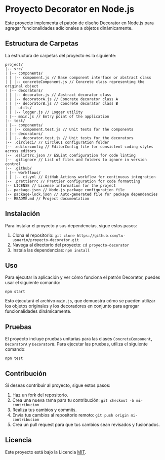 # Proyecto Decorator en Node.js

Este proyecto implementa el patrón de diseño Decorator en Node.js para agregar funcionalidades adicionales a objetos dinámicamente.

## Estructura de Carpetas

La estructura de carpetas del proyecto es la siguiente:
```
project/
|-- src/
| |-- components/
| | |-- component.js // Base component interface or abstract class
| | |-- concreteComponent.js // Concrete class representing the original object
| |-- decorators/
| | |-- decorator.js // Abstract decorator class
| | |-- decoratorA.js // Concrete decorator class A
| | |-- decoratorB.js // Concrete decorator class B
| |-- utils/
| | |-- logger.js // Logger utility
| |-- main.js // Entry point of the application
|-- test/
| |-- components/
| | |-- component.test.js // Unit tests for the components
| |-- decorators/
| | |-- decorator.test.js // Unit tests for the decorators
|-- .circleci/ // CircleCI configuration folder
|-- .editorconfig // EditorConfig file for consistent coding styles across editors
|-- .eslintrc.json // ESLint configuration for code linting
|-- .gitignore // List of files and folders to ignore in version control
|-- .github/
| |-- workflows/
| | |-- ci.yml // GitHub Actions workflow for continuous integration
|-- .prettierrc // Prettier configuration for code formatting
|-- LICENSE // License information for the project
|-- package.json // Node.js package configuration file
|-- package-lock.json // Auto-generated file for package dependencies
|-- README.md // Project documentation

```

## Instalación

Para instalar el proyecto y sus dependencias, sigue estos pasos:

1. Clona el repositorio: `git clone https://github.com/tu-usuario/proyecto-decorator.git`
2. Navega al directorio del proyecto: `cd proyecto-decorator`
3. Instala las dependencias: `npm install`

## Uso

Para ejecutar la aplicación y ver cómo funciona el patrón Decorator, puedes usar el siguiente comando:
```
npm start
```

Esto ejecutará el archivo `main.js`, que demuestra cómo se pueden utilizar los objetos originales y los decoradores en conjunto para agregar funcionalidades dinámicamente.

## Pruebas

El proyecto incluye pruebas unitarias para las clases `ConcreteComponent`, `DecoratorA` y `DecoratorB`. Para ejecutar las pruebas, utiliza el siguiente comando:
```
npm test
```

## Contribución

Si deseas contribuir al proyecto, sigue estos pasos:

1. Haz un fork del repositorio.
2. Crea una nueva rama para tu contribución: `git checkout -b mi-contribucion`
3. Realiza tus cambios y commits.
4. Envía tus cambios al repositorio remoto: `git push origin mi-contribucion`
5. Crea un pull request para que tus cambios sean revisados y fusionados.

## Licencia

Este proyecto está bajo la Licencia [MIT](LICENSE).
